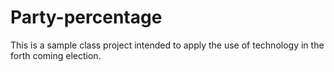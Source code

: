 # Party-percentage

This is a sample class project intended to apply the use of technology in the forth coming election.
